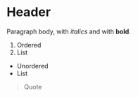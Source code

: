 # Header

Paragraph body, with _italics_ and with **bold**.

1. Ordered
2. List

- Unordered
- List

> Quote